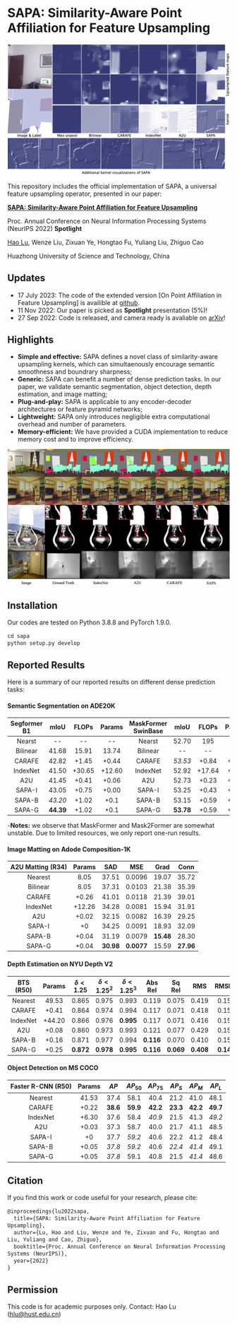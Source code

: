 
# SAPA: Similarity-Aware Point Affiliation for Feature Upsampling

<p align="center"><img src="upsampled_feat.png" width="600" title="SAPA"/></p>

This repository includes the official implementation of SAPA, a universal feature upsampling operator, presented in our paper:

**[SAPA: Similarity-Aware Point Affiliation for Feature Upsampling](https://arxiv.org/abs/2209.12866)**

Proc. Annual Conference on Neural Information Processing Systems (NeurIPS 2022) **Spotlight**

[Hao Lu](https://sites.google.com/site/poppinace/), Wenze Liu, Zixuan Ye, Hongtao Fu, Yuliang Liu, Zhiguo Cao

Huazhong University of Science and Technology, China

## Updates
- 17 July 2023: The code of the extended version [On Point Affiliation in Feature Upsampling] is availible at [github](https://github.com/tiny-smart/sapa).
- 11 Nov 2022: Our paper is picked as **Spotlight** presentation (5%)!
- 27 Sep 2022: Code is released, and camera ready is avaliable on [arXiv](https://arxiv.org/abs/2209.12866)!

## Highlights
- **Simple and effective:** SAPA defines a novel class of similarity-aware upsampling kernels, which can simultaenously encourage semantic smoothness and boundrary sharpness;
- **Generic:** SAPA can benefit a number of dense prediction tasks. In our paper, we validate semantic segmentation, object detection, depth estimation, and image matting;
- **Plug-and-play:** SAPA is applicable to any encoder-decoder architectures or feature pyramid networks;
- **Lightweight:** SAPA only introduces negligible extra computational overhead and number of parameters.
- **Memory-efficient:** We have provided a CUDA implementation to reduce memory cost and to improve efficiency.

<p align="center"><img src="qualitative_results.png" width="600" title="SAPA"/></p>

## Installation
Our codes are tested on Python 3.8.8 and PyTorch 1.9.0.
```shell
cd sapa
python setup.py develop
```

## Reported Results

Here is a summary of our reported results on different dense prediction tasks:
#### Semantic Segmentation on ADE20K

| Segformer B1  | mIoU  | FLOPs     | Params    | MaskFormer SwinBase   | mIoU  | FLOPs  | Params   | Mask2Former SwinBase   | mIoU  | FLOPs  | Params   |
| :--:          | :--:  | :--:      | :--:      | :--:                  | :--:  | :--:   | :--:     | :--:                  | :--:  | :--:   | :--:     | 
| Nearst        | --    | --        | --        | Nearst                | 52.70 | 195    | 102      | Nearst        | --    | --        | --        | 
| Bilinear      | 41.68 | 15.91     | 13.74     | Bilinear              | --    | --     | --       | Bilinear      | 53.90 | 223     | 107     | 
| CARAFE        | 42.82 | +1.45     | +0.44     | CARAFE                | *53.53* | +0.84  | +0.22  | CARAFE        | 53.94 | +0.63     | +0.07     | 
| IndexNet      | 41.50 | +30.65    | +12.60    | IndexNet              | 52.92 | +17.64 | +6.30    | IndexNet      | 54.71 | +13.44    | +2.10    | 
| A2U           | 41.45 | +0.41     | +0.06     | A2U                   | 52.73 | +0.23  | +0.03    | A2U           | 54.40 | +0.18     | +0.01     | 
| SAPA-I        | 43.05 | +0.75     | +0.00     | SAPA-I                | 53.25 | +0.43  | +0.00    | SAPA-I                | *55.05* | +0.33  | +0.00    |
| SAPA-B        | *43.20* | +1.02   | +0.1      | SAPA-B                | 53.15 | +0.59  | +0.05    | SAPA-B                | 54.98 | +0.45  | +0.02    |
| SAPA-G        | **44.39** | +1.02 | +0.1      | SAPA-G                | **53.78** | +0.59 | +0.05 | SAPA-G                | **55.22** | +0.45 | +0.02 |

-**Notes:** we observe that MaskFormer and Mask2Former are somewhat unstable. Due to limited resources, we only report one-run results. 

#### Image Matting on Adode Composition-1K
| A2U Matting (R34) | Params  | SAD  | MSE | Grad | Conn |
| :---:        | :---:    | :---: | :---:| :---: | :---: |
Nearest | 8.05 | 37.51 | 0.0096 | 19.07 | 35.72 |
Bilinear | 8.05 | 37.31 | 0.0103 | 21.38 | 35.39 |
CARAFE | +0.26 | 41.01 | 0.0118 | 21.39 | 39.01 |
IndexNet | +12.26 | 34.28 | 0.0081 | 15.94 | 31.91 |
A2U | +0.02 | 32.15 | 0.0082 | 16.39 | 29.25 |
SAPA-I | +0 | 34.25 | 0.0091 | 18.93 | 32.09 |
SAPA-B | +0.04 | 31.19 | 0.0079 | **15.48** | 28.30 |
SAPA-G | +0.04 | **30.98** | **0.0077** | 15.59 | **27.96** |

#### Depth Estimation on NYU Depth V2
BTS (R50) | Params | $\delta < 1.25$ | $\delta < 1.25^2$ | $\delta < 1.25^3$ | Abs Rel | Sq Rel | RMS | RMSlog | log10 |
| :---: |  :---:   | :---: | :---: | :---: | :---: | :---: | :---: | :---:   | :---: |
Nearest | 49.53 | 0.865 | 0.975 | 0.993 | 0.119 | 0.075 | 0.419 | 0.152 | 0.051 |
CARAFE | +0.41 | 0.864 | 0.974 | 0.994 | 0.117 | 0.071 | 0.418 | 0.152 | 0.051 |
IndexNet | +44.20 | 0.866 | 0.976 | **0.995** | 0.117 | 0.071 | 0.416 | 0.151 | 0.050 |
A2U | +0.08 | 0.860 | 0.973 | 0.993 | 0.121 | 0.077 | 0.429 | 0.156 | 0.052 |
SAPA-B | +0.16 | 0.871 | 0.977 | 0.994 | **0.116** | 0.070 | 0.410 | 0.151 | 0.050 |
SAPA-G | +0.25 | **0.872** | **0.978** | **0.995** | **0.116** | **0.069** | **0.408** | **0.149** | **0.049** |

#### Object Detection on MS COCO

Faster R-CNN (R50) | Params | $AP$ | $AP_{50}$ | $AP_{75}$ | $AP_S$ | $AP_M$ | $AP_{L}$ |
| :---: |  :---:   | :---: | :---: | :---: | :---: | :---: | :---: | 
Nearest  | 41.53 | 37.4 | 58.1 | 40.4 | 21.2 | 41.0 | 48.1 |
CARAFE   | +0.22 | **38.6** | **59.9** | **42.2** | **23.3** | **42.2** | **49.7** |
IndexNet | +6.30 | 37.6 | 58.4 | *40.9* | 21.5 | 41.3 | *49.2* |
A2U      | +0.03 | 37.3 | 58.7 | 40.0 | 21.7 | 41.1 | 48.5 |
SAPA-I   | +0 | 37.7 | *59.2* | 40.6 | 22.2 | 41.2 | 48.4 |
SAPA-B   | +0.05 | *37.8* | *59.2* | 40.6 | *22.4* | *41.4* | 49.1 |
SAPA-G   | +0.05 | *37.8* | 59.1 | 40.8 | 21.5 | *41.4* | 48.6 |


## Citation
If you find this work or code useful for your research, please cite:
```
@inproceedings{lu2022sapa,
  title={SAPA: Similarity-Aware Point Affiliation for Feature Upsampling},
  author={Lu, Hao and Liu, Wenze and Ye, Zixuan and Fu, Hongtao and Liu, Yuliang and Cao, Zhiguo},
  booktitle={Proc. Annual Conference on Neural Information Processing Systems (NeurIPS)},
  year={2022}
}
```

## Permission
This code is for academic purposes only. Contact: Hao Lu (hlu@hust.edu.cn)
